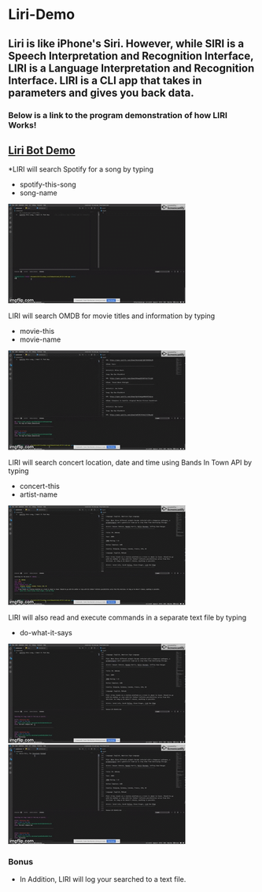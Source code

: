 # Liri-Demo

## Liri is like iPhone's Siri. However, while SIRI is a Speech Interpretation and Recognition Interface, LIRI is a Language Interpretation and Recognition Interface. LIRI is a CLI app that takes in parameters and gives you back data.

### Below is a link to the program demonstration of how LIRI Works!

## [Liri Bot Demo](https://drive.google.com/file/d/1lV8CxvwBJyhSlpUpPryX9VcIJk0A85T7/view)

*LIRI will search Spotify for a song by typing
* spotify-this-song
* song-name

![Spotify](assets/spotify-this.gif)

LIRI will search OMDB for movie titles and information by typing
* movie-this
* movie-name

![Spotify](assets/movie-this.gif)

LIRI will search concert location, date and time using Bands In Town API by typing
* concert-this
* artist-name

![Spotify](assets/concert-this.gif)

LIRI will also read and execute commands in a separate text file by typing
* do-what-it-says

![Spotify](assets/do-what-it-says.gif)
![Spotify](assets/do-what-it-says2.gif)

### Bonus
* In Addition, LIRI will log your searched to a text file.